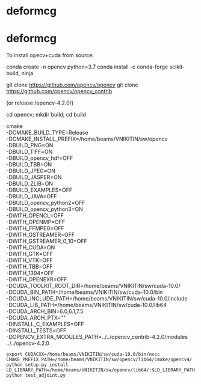 # deformcg
# deformcg

To install opecv+cuda from source:

conda create -n opencv python=3.7
conda install -c conda-forge scikit-build, ninja

git clone https://github.com/opencv/opencv
git clone https://github.com/opencv/opencv_contrib

(or release /opencv-4.2.0/)

cd opencv; mkdir build; cd build



cmake \
    -DCMAKE_BUILD_TYPE=Release \
    -DCMAKE_INSTALL_PREFIX=/home/beams/VNIKITIN/sw/opencv \
    -DBUILD_PNG=ON \
    -DBUILD_TIFF=ON \
    -DBUILD_opencv_hdf=OFF \
    -DBUILD_TBB=ON \
    -DBUILD_JPEG=ON \
    -DBUILD_JASPER=ON \
    -DBUILD_ZLIB=ON \
    -DBUILD_EXAMPLES=OFF \
    -DBUILD_JAVA=OFF \
    -DBUILD_opencv_python2=OFF \
    -DBUILD_opencv_python3=ON \
    -DWITH_OPENCL=OFF \
    -DWITH_OPENMP=OFF \
    -DWITH_FFMPEG=OFF \
    -DWITH_GSTREAMER=OFF \
    -DWITH_GSTREAMER_0_10=OFF \
    -DWITH_CUDA=ON \
    -DWITH_GTK=OFF \
    -DWITH_VTK=OFF \
    -DWITH_TBB=OFF \
    -DWITH_1394=OFF \
    -DWITH_OPENEXR=OFF \
    -DCUDA_TOOLKIT_ROOT_DIR=/home/beams/VNIKITIN/sw/cuda-10.0/ \
    -DCUDA_BIN_PATH=/home/beams/VNIKITIN/sw/cuda-10.0/bin \
    -DCUDA_INCLUDE_PATH=/home/beams/VNIKITIN/sw/cuda-10.0/include \
    -DCUDA_LIB_PATH=/home/beams/VNIKITIN/sw/cuda-10.0/lib64 \
    -DCUDA_ARCH_BIN=6.0,6.1,7.5 \
    -DCUDA_ARCH_PTX="" \
    -DINSTALL_C_EXAMPLES=OFF \
    -DINSTALL_TESTS=OFF \
    -DOPENCV_EXTRA_MODULES_PATH=../../opencv_contrib-4.2.0/modules \
    ../../opencv-4.2.0


    export CUDACXX=/home/beams/VNIKITIN/sw/cuda-10.0/bin/nvcc
    CMAKE_PREFIX_PATH=/home/beams/VNIKITIN/sw/opencv/lib64/cmake/opencv4/ python setup.py install
    LD_LIBRARY_PATH=/home/beams/VNIKITIN/sw/opencv/lib64/:$LD_LIBRARY_PATH python test_adjoint.py